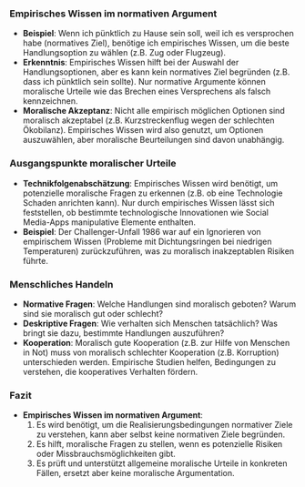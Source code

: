 ### Empirisches Wissen im normativen Argument
- **Beispiel**: Wenn ich pünktlich zu Hause sein soll, weil ich es versprochen habe (normatives Ziel), benötige ich empirisches Wissen, um die beste Handlungsoption zu wählen (z.B. Zug oder Flugzeug).
- **Erkenntnis**: Empirisches Wissen hilft bei der Auswahl der Handlungsoptionen, aber es kann kein normatives Ziel begründen (z.B. dass ich pünktlich sein sollte). Nur normative Argumente können moralische Urteile wie das Brechen eines Versprechens als falsch kennzeichnen.
- **Moralische Akzeptanz**: Nicht alle empirisch möglichen Optionen sind moralisch akzeptabel (z.B. Kurzstreckenflug wegen der schlechten Ökobilanz). Empirisches Wissen wird also genutzt, um Optionen auszuwählen, aber moralische Beurteilungen sind davon unabhängig.
### Ausgangspunkte moralischer Urteile
- **Technikfolgenabschätzung**: Empirisches Wissen wird benötigt, um potenzielle moralische Fragen zu erkennen (z.B. ob eine Technologie Schaden anrichten kann). Nur durch empirisches Wissen lässt sich feststellen, ob bestimmte technologische Innovationen wie Social Media-Apps manipulative Elemente enthalten.
- **Beispiel**: Der Challenger-Unfall 1986 war auf ein Ignorieren von empirischem Wissen (Probleme mit Dichtungsringen bei niedrigen Temperaturen) zurückzuführen, was zu moralisch inakzeptablen Risiken führte.
### Menschliches Handeln
- **Normative Fragen**: Welche Handlungen sind moralisch geboten? Warum sind sie moralisch gut oder schlecht?
- **Deskriptive Fragen**: Wie verhalten sich Menschen tatsächlich? Was bringt sie dazu, bestimmte Handlungen auszuführen?
- **Kooperation**: Moralisch gute Kooperation (z.B. zur Hilfe von Menschen in Not) muss von moralisch schlechter Kooperation (z.B. Korruption) unterschieden werden. Empirische Studien helfen, Bedingungen zu verstehen, die kooperatives Verhalten fördern.
### Fazit
- **Empirisches Wissen im normativen Argument**:
    1. Es wird benötigt, um die Realisierungsbedingungen normativer Ziele zu verstehen, kann aber selbst keine normativen Ziele begründen.
    2. Es hilft, moralische Fragen zu stellen, wenn es potenzielle Risiken oder Missbrauchsmöglichkeiten gibt.
    3. Es prüft und unterstützt allgemeine moralische Urteile in konkreten Fällen, ersetzt aber keine moralische Argumentation.